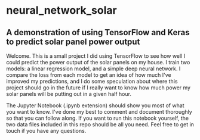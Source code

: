 # neural_network_solar
## A demonstration of using TensorFlow and Keras to predict solar panel power output

Welcome. This is a small project I did using TensorFlow to see how well I could predict the power output of the solar panels on my house. I train two models: a linear regression model, and a simple deep neural network. I compare the loss from each model to get an idea of how much I've improved my predictions, and I do some speculation about where this project should go in the future if I really want to know how much power my solar panels will be putting out in a given half hour.

The Jupyter Notebook (.ipynb extension) should show you most of what you want to know. I've done my best to comment and document thoroughly so that you can follow along. If you want to run this notebook yourself, the two data files included in this repo should be all you need. Feel free to get in touch if you have any questions. 
